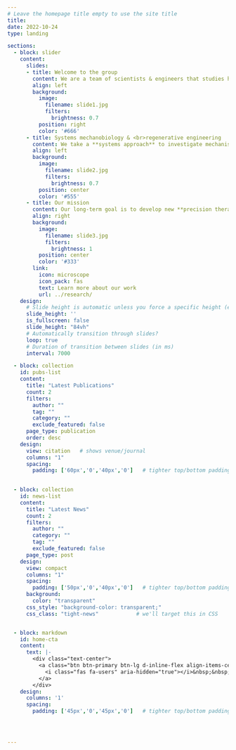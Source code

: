 ```yaml
---
# Leave the homepage title empty to use the site title
title:
date: 2022-10-24
type: landing

sections:
  - block: slider
    content:
      slides:
      - title: Welcome to the group
        content: We are a team of scientists & engineers that studies how our cells interact with each other and with their physical microenvironment, particularly in the context of **fibrosis**---'scarring' of tissue that contributes to a vast range of human diseases.
        align: left
        background:
          image:
            filename: slide1.jpg
            filters:
              brightness: 0.7
          position: right
          color: '#666'
      - title: Systems mechanobiology & <br>regenerative engineering
        content: We take a **systems approach** to investigate mechanisms that drive fibrotic remodeling and tissue regeneration by integrating (i) molecular biology, (ii) tissue and biomaterials engineering, and (iii) data science.
        align: left
        background:
          image:
            filename: slide2.jpg
            filters:
              brightness: 0.7
          position: center
          color: '#555'
      - title: Our mission
        content: Our long-term goal is to develop new **precision therapies** for treating fibrosis-associated diseases and conditions, which span cardiovascular disease, cancer, and aging.
        align: right
        background:
          image:
            filename: slide3.jpg
            filters:
              brightness: 1
          position: center
          color: '#333'
        link:
          icon: microscope
          icon_pack: fas
          text: Learn more about our work
          url: ../research/
    design:
      # Slide height is automatic unless you force a specific height (e.g. '400px')
      slide_height: ''
      is_fullscreen: false
      slide_height: "84vh"
      # Automatically transition through slides?
      loop: true
      # Duration of transition between slides (in ms)
      interval: 7000

  - block: collection
    id: pubs-list
    content:
      title: "Latest Publications"
      count: 2
      filters:
        author: ""
        tag: ""
        category: ""
        exclude_featured: false
      page_type: publication
      order: desc
    design:
      view: citation   # shows venue/journal
      columns: "1"
      spacing:
        padding: ['60px','0','40px','0']   # tighter top/bottom padding

      
  - block: collection
    id: news-list
    content:
      title: "Latest News"
      count: 2
      filters:
        author: ""
        category: ""
        tag: ""
        exclude_featured: false
      page_type: post
    design:
      view: compact
      columns: "1"
      spacing:
        padding: ['50px','0','40px','0']   # tighter top/bottom padding
      background:
        color: "transparent"
      css_style: "background-color: transparent;"
      css_class: "tight-news"            # we'll target this in CSS


  - block: markdown
    id: home-cta
    content:
      text: |-
        <div class="text-center">
          <a class="btn btn-primary btn-lg d-inline-flex align-items-center" href="/people/">
            <i class="fas fa-users" aria-hidden="true"></i>&nbsp;&nbsp;<span>Meet the team</span><span aria-hidden="true"> →</span>
          </a>
        </div>
    design:
      columns: '1'
      spacing:
        padding: ['45px','0','45px','0']   # tighter top/bottom padding




---
```

